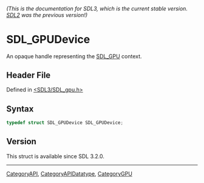 ###### (This is the documentation for SDL3, which is the current stable version. [SDL2](https://wiki.libsdl.org/SDL2/) was the previous version!)
# SDL_GPUDevice

An opaque handle representing the [SDL_GPU](SDL_GPU) context.

## Header File

Defined in [<SDL3/SDL_gpu.h>](https://github.com/libsdl-org/SDL/blob/main/include/SDL3/SDL_gpu.h)

## Syntax

```c
typedef struct SDL_GPUDevice SDL_GPUDevice;
```

## Version

This struct is available since SDL 3.2.0.

----
[CategoryAPI](CategoryAPI), [CategoryAPIDatatype](CategoryAPIDatatype), [CategoryGPU](CategoryGPU)

